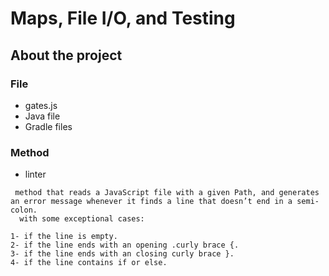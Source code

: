 # Maps, File I/O, and Testing

## About the project

### File

* gates.js
* Java file
* Gradle files

### Method

* linter

```
 method that reads a JavaScript file with a given Path, and generates an error message whenever it finds a line that doesn’t end in a semi-colon.
  with some exceptional cases:

1- if the line is empty.
2- if the line ends with an opening .curly brace {.
3- if the line ends with an closing curly brace }.
4- if the line contains if or else. 
```
